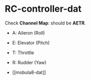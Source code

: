 
# RC-controller-dat

Check **Channel Map**: should be **AETR**.

- A: Aileron (Roll)
- E: Elevator (Pitch)
- T: Throttle
- R: Rudder (Yaw)




- [[mobula8-dat]]